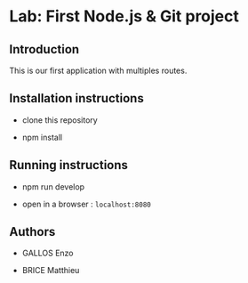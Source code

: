 # Lab: First Node.js & Git project

## Introduction

This is our first application with multiples routes.

## Installation instructions

- clone this repository

- npm install

## Running instructions

- npm run develop

- open in a browser : `localhost:8080`

## Authors

- GALLOS Enzo

- BRICE Matthieu

